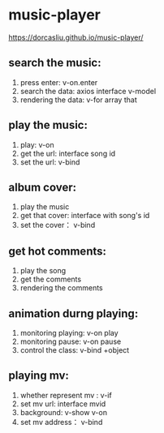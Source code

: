 # music-player
https://dorcasliu.github.io/music-player/
## search the music:
1. press enter: v-on.enter 
2. search the data: axios interface v-model
3. rendering the data: v-for array that 

## play the music:
1. play: v-on
2. get the url: interface song id  
3. set the url: v-bind

## album cover:
1. play the music 
2. get that cover: interface with song's id 
3. set the cover： v-bind

## get hot comments:
1. play the song
2. get the comments 
3. rendering the comments 

## animation durng playing:
1. monitoring playing: v-on play
2. monitoring pause: v-on pause
3. control the class: v-bind +object

## playing mv:
1. whether represent mv : v-if
2. set mv url: interface mvid
3. background: v-show v-on
4. set mv address： v-bind
